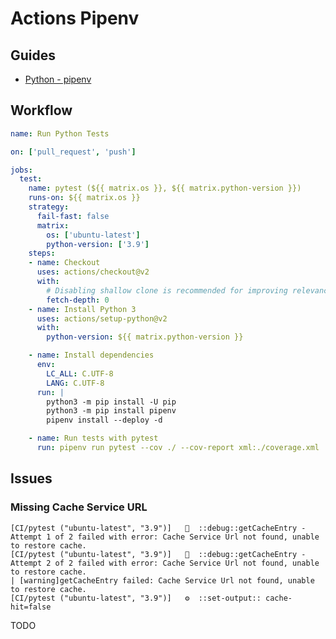 # Actions Pipenv

## Guides

- [Python - pipenv](https://github.com/actions/cache/blob/main/examples.md#python---pipenv)

## Workflow

```yaml
name: Run Python Tests

on: ['pull_request', 'push']

jobs:
  test:
    name: pytest (${{ matrix.os }}, ${{ matrix.python-version }})
    runs-on: ${{ matrix.os }}
    strategy:
      fail-fast: false
      matrix:
        os: ['ubuntu-latest']
        python-version: ['3.9']
    steps:
    - name: Checkout
      uses: actions/checkout@v2
      with:
        # Disabling shallow clone is recommended for improving relevancy of reporting
        fetch-depth: 0
    - name: Install Python 3
      uses: actions/setup-python@v2
      with:
        python-version: ${{ matrix.python-version }}

    - name: Install dependencies
      env:
        LC_ALL: C.UTF-8
        LANG: C.UTF-8
      run: |
        python3 -m pip install -U pip
        python3 -m pip install pipenv
        pipenv install --deploy -d

    - name: Run tests with pytest
      run: pipenv run pytest --cov ./ --cov-report xml:./coverage.xml
```

## Issues

### Missing Cache Service URL

```log
[CI/pytest ("ubuntu-latest", "3.9")]   💬  ::debug::getCacheEntry - Attempt 1 of 2 failed with error: Cache Service Url not found, unable to restore cache.
[CI/pytest ("ubuntu-latest", "3.9")]   💬  ::debug::getCacheEntry - Attempt 2 of 2 failed with error: Cache Service Url not found, unable to restore cache.
| [warning]getCacheEntry failed: Cache Service Url not found, unable to restore cache.
[CI/pytest ("ubuntu-latest", "3.9")]   ⚙  ::set-output:: cache-hit=false
```

TODO

<!-- jobs:
  build:
    runs-on: ubuntu-latest
    steps:
    - name: Cache pipenv
      id: cache-pipenv
      uses: actions/cache@v2
      with:
        path: ~/.local/share/virtualenvs
        key: ${{ runner.os }}-python-${{ steps.setup-python.outputs.python-version }}-pipenv-${{ hashFiles('Pipfile.lock') }}

    - name: Install dependencies
      if: steps.cache-pipenv.outputs.cache-hit != 'true'
      env:
        LC_ALL: C.UTF-8
        LANG: C.UTF-8
      run: pipenv install --deploy -d -->
